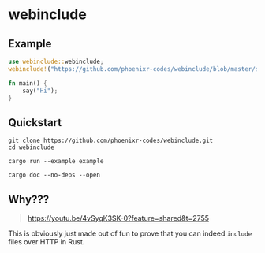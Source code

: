 # webinclude

## Example

```rust
use webinclude::webinclude;
webinclude!("https://github.com/phoenixr-codes/webinclude/blob/master/say.rs");

fn main() {
    say("Hi");
}
```


## Quickstart

```console
git clone https://github.com/phoenixr-codes/webinclude.git
cd webinclude
```

```console
cargo run --example example
```

```console
cargo doc --no-deps --open
```


## Why???

> <https://youtu.be/4vSyqK3SK-0?feature=shared&t=2755>

This is obviously just made out of fun to prove that you can indeed `include` files over HTTP in Rust.
